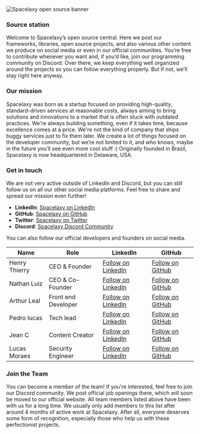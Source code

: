 ![Spacelaxy open source banner](https://github.com/user-attachments/assets/a48c6285-7c41-42aa-ac54-6fc11b3c7e22)

### Source station
Welcome to Spacelaxy’s open source central. Here we post our frameworks, libraries, open source projects, and also various other content we produce on social media or even in our official communities. You’re free
to contribute whenever you want and, if you’d like, join our programming community on Discord. Over there, we keep everything well organized around the projects so you can follow everything properly. But if not, we’ll stay right here anyway.

### Our mission
Spacelaxy was born as a startup focused on providing high-quality, standard-driven services at reasonable costs, always aiming to bring solutions and innovations to a market that is often stuck with outdated practices. We're always building something, even if it takes time, because excellence comes at a price. We're not the kind of company that ships buggy services just to fix them later. We create a lot of things focused on the developer community, but we’re not limited to it, and who knows, maybe in the future you’ll see even more cool stuff :) Originally founded in Brazil, Spacelaxy is now headquartered in Delaware, USA.

### Get in touch
We are not very active outside of LinkedIn and Discord, but you can still follow us on all our other social media platforms. Feel free to share and spread our mission even further!
- **LinkedIn**: [Spacelaxy on LinkedIn](https://www.linkedin.com/company/spacelaxy)
- **GitHub**: [Spacelaxy on GitHub](https://github.com/spacelaxy)
- **Twitter**: [Spacelaxy on Twitter](https://twitter.com/spacelaxyy)
- **Discord**: [Spacelaxy Discord Community](https://discord.gg/spacelaxy)

You can also follow our official developers and founders on social media.

| Name           | Role              | LinkedIn                                  | GitHub                                 |
|----------------|-------------------|-------------------------------------------|----------------------------------------|
| Henry Thierry  | CEO & Founder     | [Follow on LinkedIn](https://www.linkedin.com/in/henrythierry) | [Follow on GitHub](https://github.com/henrythierrydev) |
| Nathan Luiz  | CEO & Co-Founder     | [Follow on LinkedIn](https://www.linkedin.com/company/spacelaxy) | [Follow on GitHub](https://github.com/spacelaxy) |
| Arthur Leal  | Front end Developer     | [Follow on LinkedIn](https://www.linkedin.com/in/arthur-leal-9a8ab1315/) | [Follow on GitHub](https://github.com/ArthurDevLeal) |
| Pedro lucas  | Tech lead     | [Follow on LinkedIn](https://www.linkedin.com/in/pedro-paix%C3%A3o/) | [Follow on GitHub](https://github.com/DEVSmoker) |
| Jean C  | Content Creator    | [Follow on LinkedIn](https://www.linkedin.com/company/spacelaxy) | [Follow on GitHub](https://github.com/unkv0wn) |
| Lucas Moraes  | Security Engineer     | [Follow on LinkedIn](https://www.linkedin.com/in/lucas-claro-396003360/) | [Follow on GitHub](https://github.com/Yyax13) |


### Join the Team
You can become a member of the team! If you're interested, feel free to join our Discord community. We post official job openings there, which will soon be moved to our official website. All team members listed above have been with us for a long time. We usually only add members to this list after around 4 months of active work at Spacelaxy. After all, everyone deserves some form of recognition, especially those who help us with these perfectionist projects.
